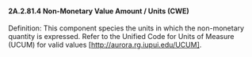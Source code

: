 #### 2A.2.81.4 Non-Monetary Value Amount / Units (CWE)

Definition: This component species the units in which the non-monetary quantity is expressed. Refer to the Unified Code for Units of Measure (UCUM) for valid values [http://aurora.rg.iupui.edu/UCUM].
